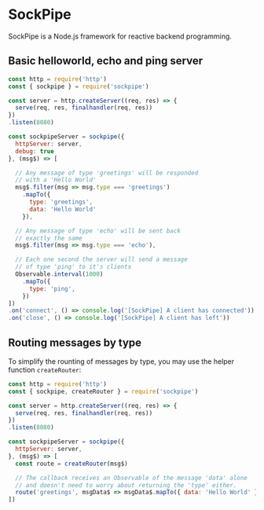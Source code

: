 # SockPipe

SockPipe is a Node.js framework for reactive backend programming.

## Basic helloworld, echo and ping server

```js
const http = require('http')
const { sockpipe } = require('sockpipe')

const server = http.createServer((req, res) => {
  serve(req, res, finalhandler(req, res))
})
.listen(8080)

const sockpipeServer = sockpipe({
  httpServer: server,
  debug: true
}, (msg$) => [

  // Any message of type 'greetings' will be responded
  // with a 'Hello World'
  msg$.filter(msg => msg.type === 'greetings')
    .mapTo({
      type: 'greetings',
      data: 'Hello World'
    }),

  // Any message of type 'echo' will be sent back
  // exactly the same
  msg$.filter(msg => msg.type === 'echo'),

  // Each one second the server will send a message
  // of type 'ping' to it's clients
  Observable.interval(1000)
    .mapTo({
      type: 'ping',
    })
])
.on('connect', () => console.log('[SockPipe] A client has connected'))
.on('close', () => console.log('[SockPipe] A client has left'))
```

## Routing messages by type

To simplify the rounting of messages by type, you may use the helper function
`createRouter`:

```js
const http = require('http')
const { sockpipe, createRouter } = require('sockpipe')

const server = http.createServer((req, res) => {
  serve(req, res, finalhandler(req, res))
})
.listen(8080)

const sockpipeServer = sockpipe({
  httpServer: server,
}, (msg$) => [
  const route = createRouter(msg$)

  // The callback receives an Observable of the message 'data' alone
  // and doesn't need to worry about returning the 'type' either.
  route('greetings', msgData$ => msgData$.mapTo({ data: 'Hello World' }))
])
```
